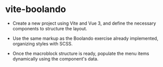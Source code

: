 # vite-boolando

- Create a new project using Vite and Vue 3, and define the necessary components to structure the layout. 

- Use the same markup as the Boolando exercise already implemented, organizing styles with SCSS. 

- Once the macroblock structure is ready, populate the menu items dynamically using the component's data.